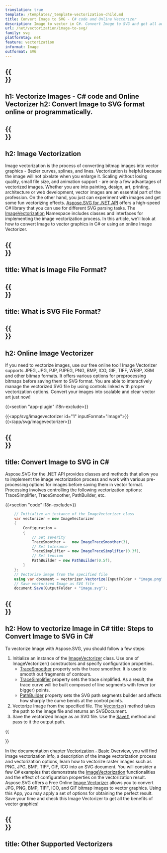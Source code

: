 ```yaml
---
translation: true
template: /templates/_template-vectorization-child.md
title: Convert Image to SVG - C# code and Online Vectorizer 
description: Image to vector in C#. Convert Image to SVG and get all advantages of vector graphics. Try Online Image Vectorizer for free!
url: /net/vectorization/image-to-svg/
family: svg
platformtag: net
feature: vectorization
informat: Image
outformat: SVG
---
```


{{<section banner>}}
---
h1: Vectorize Images - C# code and Online Vectorizer
h2: Convert Image to SVG format online or programmatically.
---

{{<section overview>}}
---
h2: Image Vectorization
---

Image vectorization is the process of converting bitmap images into vector graphics - Bezier curves, splines, and lines. Vectorization is helpful because the image will not pixelate when you enlarge it. Scaling without losing quality, small file size, and animation support - are only a few advantages of vectorized images. Whether you are into painting, design, art, printing, architecture or web development, vector images are an essential part of the profession. On the other hand, you just can experiment with images and get some fun vectorizing effects. [Aspose.SVG for .NET API](https://products.aspose.com/svg/{{lang.url-fragment}}net/) offers a high-speed C# library that you can use for different SVG parsing tasks. The [ImageVectorization](https://reference.aspose.com/svg/net/aspose.svg.imagevectorization/) Namespace includes classes and interfaces for implementing the image vectorization process. In this article, we'll look at how to convert Image to vector graphics in C# or using an online Image Vectorizer.

{{<section input-file>}}
---
title: What is Image File Format?
---

{{<section output-file>}}
---
title: What is SVG File Format?
---

{{<section plagin-text>}}
---
h2: Online Image Vectorizer
---

If you need to vectorize images, use our free online tool! Image Vectorizer supports JPEG, JPG, PJP, PJPEG, PNG, BMP, ICO, GIF, TIFF, WEBP, XBM and other bitmap formats. It offers various options for preprocessing bitmaps before saving them to SVG format. You are able to interactively manage the vectorized SVG file by using controls linked with proper vectorization options. Convert your images into scalable and clear vector art just now!

{{<section "app-plugin" i18n-exclude>}}

{{<app/svg/imagevectorizer id="1" inputFormat="Image">}}{{</app/svg/imagevectorizer>}} 

{{<section code-text>}}
---
title: Convert Image to SVG in C#
---

Aspose.SVG for the .NET API provides classes and methods that allow you to implement the image vectorization process and work with various pre-processing options for images before saving them in vector format. Processing involves controlling the following vectorization options: TraceSimplifier, TraceSmoother, PathBuilder, etc.

{{<section "code" i18n-exclude>}}

```cs       
	// Initialize an instance of the ImageVectorizer class
    var vectorizer = new ImageVectorizer
    {
        Configuration = 
		{
			// Set severity
			TraceSmoother =   new ImageTraceSmoother(3),
			// Set tolerance
			TraceSimplifier = new ImageTraceSimplifier(0.3f),
			// Set tension
        	PathBuilder = new PathBuilder(0.5f),
		}
    };
    // Vectorize image from the specified file
	using var document = vectorizer.Vectorize(InputFolder + "image.png");
    // Save vectorized Image as SVG file 
	document.Save(OutputFolder + "image.svg");
```

{{<section steps>}}
---
h2: How to vectorize Image in C#
title: Steps to Convert Image to SVG in C#
---

To vectorize Image with Aspose.SVG, you should follow a few steps:

1. Initialize an instance of the [ImageVectorizer](https://reference.aspose.com/svg/net/aspose.svg.imagevectorization/imagevectorizer/) class. Use one of ImageVectorizer() constructors and specify configuration properties.
    - [TraceSmoother](https://reference.aspose.com/svg/net/aspose.svg.imagevectorization/imagevectorizerconfiguration/tracesmoother/) property sets the trace smoother. It is used to smooth out fragments of contours. 
    - [TraceSimplifier](https://reference.aspose.com/svg/net/aspose.svg.imagevectorization/imagevectorizerconfiguration/tracesimplifier/) property sets the trace simplified. As a result, the trace curve will be built composed of line segments with fewer (or bigger) points.
    - [PathBuilder](https://reference.aspose.com/svg/net/aspose.svg.imagevectorization/imagevectorizerconfiguration/pathbuilder/) property sets the SVG path segments builder and affects how sharply the curve bends at the control points.
1. Vectorize Image from the specified file. The [Vectorize()](https://reference.aspose.com/svg/net/aspose.svg.imagevectorization/imagevectorizer/vectorize/) method takes the path to the image file and returns an SVGDocument.
1. Save the vectorized Image as an SVG file. Use the [Save()](https://reference.aspose.com/svg/net/aspose.svg/svgdocument/save/#save_6) method and pass to it the output path.

{{<section documentation>}}

In the documentation chapter <a href="https://docs.aspose.com/svg/net/how-to-work-with-aspose-svg-api/vectorization/" target="_blank">Vectorization - Basic Overview</a>, you will find image vectorization info, a description of the image vectorization process and vectorization options, learn how to vectorize raster images such as PNG, JPG, BMP, TIFF, GIF, ICO into an SVG document. You will consider a few C# examples that demonstrate the [ImageVectorization](https://reference.aspose.com/svg/net/aspose.svg.imagevectorization/) functionalities and the effect of configuration properties on the vectorization result.<br>
Aspose.SVG offers a Free Online [Image Vectorizer](https://products.aspose.app/svg/image-vectorization) allows you to convert JPG, PNG, BMP, TIFF, ICO, and GIF bitmap images to vector graphics. Using this App, you may apply a set of options for obtaining the perfect result. Save your time and check this Image Vectorizer to get all the benefits of vector graphics!

{{<section other-vectorizers>}}
---
title: Other Supported Vectorizers
---